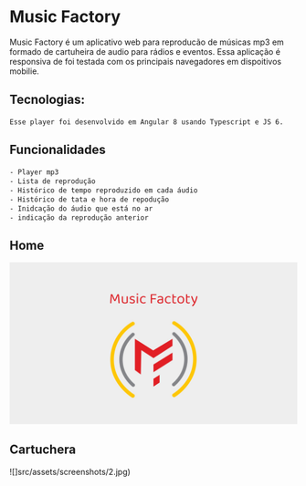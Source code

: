 # Music Factory
Music Factory é um aplicativo web para reproducão de músicas mp3 em formado de cartuheira de audio para rádios e eventos.
Essa aplicação é responsiva de foi testada com os principais navegadores em dispoitivos mobilie.

## Tecnologias:
    Esse player foi desenvolvido em Angular 8 usando Typescript e JS 6.

## Funcionalidades
    - Player mp3
    - Lista de reprodução
    - Histórico de tempo reproduzido em cada áudio
    - Histórico de tata e hora de repodução
    - Inidcação do áudio que está no ar
    - indicação da reprodução anterior

## Home
![](src/assets/screenshots/1.jpg)

## Cartuchera
![]src/assets/screenshots/2.jpg)